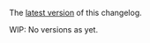 The [latest version](https://github.com/blockscope/flare-timing/blob/master/changelog.md) of this changelog.

WIP: No versions as yet.

